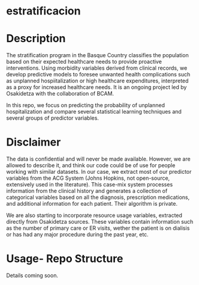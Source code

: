 # estratificacion

# Description

The stratification program in the Basque Country classifies the population based on their expected healthcare needs to provide proactive interventions. Using morbidity variables derived from clinical records, we develop predictive models to foresee unwanted health complications such as unplanned hospiitalization or high healthcare expenditures, interpreted as a proxy for increased healthcare needs. It is an ongoing project led by Osakidetza with the collaboration of BCAM.

In this repo, we focus on predicting the probability of unplanned hospitalization and compare several statistical learning techniques and several groups of predictor variables.

# Disclaimer 

The data is confidential and will never be made available. 
However, we are allowed to describe it, and think our code could be of use for people working with similar datasets.
In our case, we extract most of our predictor variables from the ACG System (Johns Hopkins, not open-source, extensively used in the literature). This case-mix system processes information from the clinical history and generates a collection of categorical variables based on all the diagnosis, prescription medications, and additional information for each patient. Their algorithm is private. 

We are also starting to incorporate resource usage variables, extracted directly from Osakidetza sources. These variables contain information such as the number of primary care or ER visits, wether the patient is on dialisis or has had any major procedure during the past year, etc.

# Usage- Repo Structure

Details coming soon.


